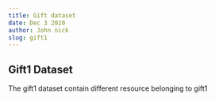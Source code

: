 ```yaml
---
title: Gift dataset
date: Dec 3 2020
author: John nick
slug: gift1
---
```


## Gift1 Dataset

The gift1 dataset contain different resource belonging to gift1
